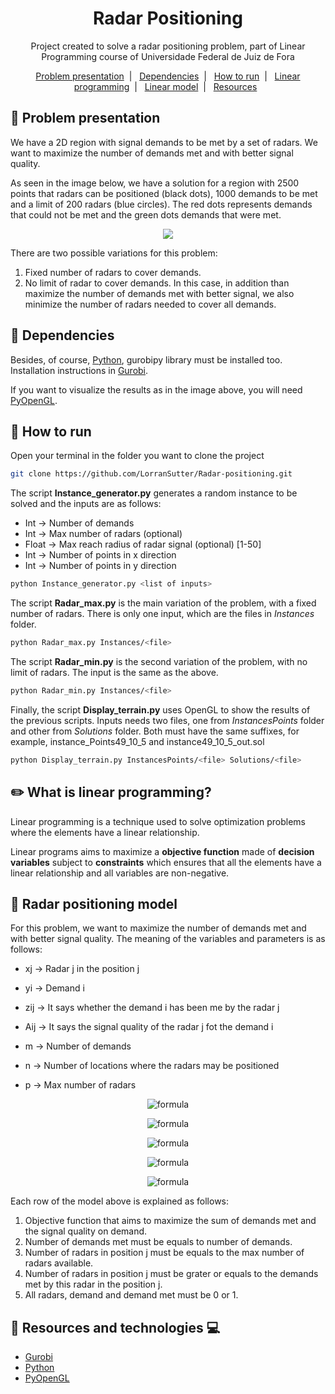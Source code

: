 <h1 align="center">
  Radar Positioning
</h1>

<p align="center">
  Project created to solve a radar positioning problem, part of Linear Programming course of <a src='http://www.ufjf.br/ufjf/'>Universidade Federal de Juiz de Fora</a>
</p>

<p align="center">
    <a href="#satellite-problem-presentation">Problem presentation</a>&nbsp;&nbsp;|&nbsp;&nbsp;
    <a href="#pencil-dependencies">Dependencies</a>&nbsp;&nbsp;|&nbsp;&nbsp;
    <a href="#runner-how-to-run">How to run</a>&nbsp;&nbsp;|&nbsp;&nbsp;
    <a href="#pencil2-what-is-linear-programming">Linear programming</a>&nbsp;&nbsp;|&nbsp;&nbsp;
    <a href="#triangular_ruler-radar-positioning-model">Linear model</a>&nbsp;&nbsp;|&nbsp;&nbsp;
    <a href="#book-resources-and-technologies-computer">Resources</a>&nbsp;&nbsp;
</p>

## :satellite: Problem presentation

We have a 2D region with signal demands to be met by a set of radars. We want to maximize the number of demands met and with better signal quality.

As seen in the image below, we have a solution for a region with 2500 points that radars can be positioned (black dots), 1000 demands to be met and a limit of 200 radars (blue circles). The red dots represents demands that could not be met and the green dots demands that were met.

<p align="center">
    <img src='https://res.cloudinary.com/lorransutter/image/upload/v1589061094/radarSolution.png'/>
</p>

There are two possible variations for this problem:

1. Fixed number of radars to cover demands.
2. No limit of radar to cover demands. In this case, in addition than maximize the number of demands met with better signal, we also minimize the number of radars needed to cover all demands.

## :pencil: Dependencies

Besides, of course, [Python](https://www.python.org/), gurobipy library must be installed too. Installation instructions in [Gurobi](https://www.gurobi.com/documentation/9.0/quickstart_mac/py_python_interface.html).

If you want to visualize the results as in the image above, you will need [PyOpenGL](http://pyopengl.sourceforge.net/).

## :runner: How to run

Open your terminal in the folder you want to clone the project

```sh
git clone https://github.com/LorranSutter/Radar-positioning.git
```

The script **Instance_generator.py** generates a random instance to be solved and the inputs are as follows:

- Int → Number of demands
- Int → Max number of radars (optional)
- Float → Max reach radius of radar signal (optional) [1-50]
- Int → Number of points in x direction
- Int → Number of points in y direction

```sh
python Instance_generator.py <list of inputs>
```

The script **Radar_max.py** is the main variation of the problem, with a fixed number of radars. There is only one input, which are the files in *Instances* folder.

```sh
python Radar_max.py Instances/<file>
```

The script **Radar_min.py** is the second variation of the problem, with no limit of radars. The input is the same as the above.

```sh
python Radar_min.py Instances/<file>
```

Finally, the script **Display_terrain.py** uses OpenGL to show the results of the previous scripts. Inputs needs two files, one from *InstancesPoints* folder and other from *Solutions* folder. Both must have the same suffixes, for example, instance_Points49_10_5 and instance49_10_5_out.sol

```sh
python Display_terrain.py InstancesPoints/<file> Solutions/<file>
```

## :pencil2: What is linear programming?

Linear programming is a technique used to solve optimization problems where the elements have a linear relationship.

Linear programs aims to maximize a **objective function** made of **decision variables** subject to **constraints** which ensures that all the elements have a linear relationship and all variables are non-negative.

## :triangular_ruler: Radar positioning model

For this problem, we want to maximize the number of demands met and with better signal quality. The meaning of the variables and parameters is as follows:

- xj → Radar j in the position j
- yi → Demand i
- zij → It says whether the demand i has been me by the radar j
- Aij → It says the signal quality of the radar j fot the demand i

- m → Number of demands
- n → Number of locations where the radars may be positioned
- p → Max number of radars

<div align="center">

![formula](https://render.githubusercontent.com/render/math?math=$\qquad\qquad\\>\\:\text{Max}\quad\sum_{i=1}^{m}y_i%2B\sum_{i=1}^{m}\sum_{j=1}^{n}A_{ij}z_{ij})

![formula](https://render.githubusercontent.com/render/math?math=$\text{Subject%20to}\quad\sum_{j=1}^{n}z_{ij}=y_{i}\quad\forall%20i)

![formula](https://render.githubusercontent.com/render/math?math=$\qquad\\>\\>\\>\sum_{j=1}^{m}x_{j}=p)

![formula](https://render.githubusercontent.com/render/math?math=$\qquad\qquad\qquad\qquad\qquad\\>\\>x_j\ge%20z_{ij}\quad\forall{i}\forall{j}\\>\text{and}\\>A_{ij}\neq0)

![formula](https://render.githubusercontent.com/render/math?math=$\qquad\qquad\quad\\>x_j,y_i,z_{ij}\in[0,1])

</div>

Each row of the model above is explained as follows:

1. Objective function that aims to maximize the sum of demands met and the signal quality on demand.
2. Number of demands met must be equals to number of demands.
3. Number of radars in position j must be equals to the max number of radars available.
4. Number of radars in position j must be grater or equals to the demands met by this radar in the position j.
5. All radars, demand and demand met must be 0 or 1.

## :book: Resources and technologies :computer:

- [Gurobi](https://www.gurobi.com/documentation/9.0/quickstart_mac/py_python_interface.html)
- [Python](https://www.python.org/)
- [PyOpenGL](http://pyopengl.sourceforge.net/)

